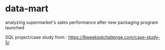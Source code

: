 # data-mart
analyzing supermarket's sales performance after new packaging program launched

SQL project/case study from : https://8weeksqlchallenge.com/case-study-5/

